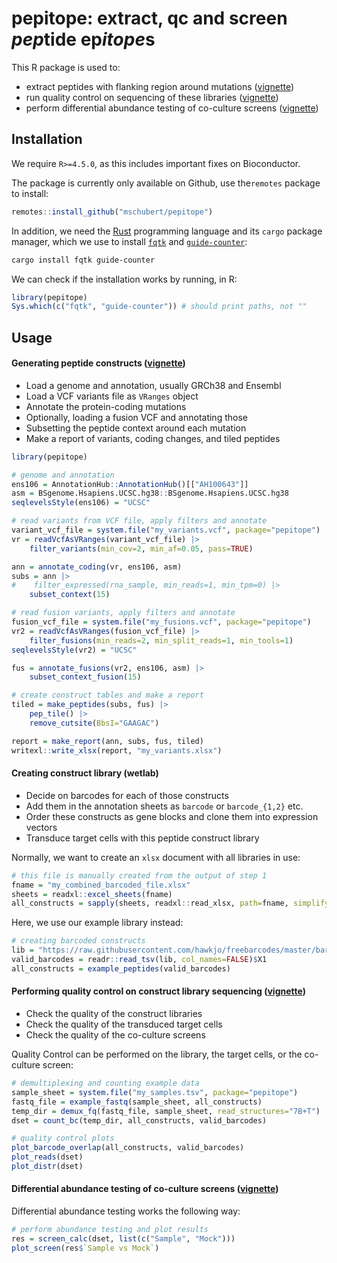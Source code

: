 pepitope: extract, qc and screen *pep*tide ep*itope*s
=====================================================

This R package is used to:

* extract peptides with flanking region around mutations ([vignette](https://mschubert.github.io/pepitope/articles/variant.html))
* run quality control on sequencing of these libraries ([vignette](https://mschubert.github.io/pepitope/articles/qc.html))
* perform differential abundance testing of co-culture screens ([vignette](https://mschubert.github.io/pepitope/articles/screen.html))

Installation
------------

We require `R>=4.5.0`, as this includes important fixes on Bioconductor.

The package is currently only available on Github, use the`remotes` package to
install:

```r
remotes::install_github("mschubert/pepitope")
```

In addition, we need the [Rust](https://www.rust-lang.org/tools/install)
programming language and its `cargo` package manager, which we use to install
[`fqtk`](https://github.com/fulcrumgenomics/fqtk) and
[`guide-counter`](https://github.com/fulcrumgenomics/guide-counter):

```sh
cargo install fqtk guide-counter
```

We can check if the installation works by running, in R:

```r
library(pepitope)
Sys.which(c("fqtk", "guide-counter")) # should print paths, not ""
```

Usage
-----

#### Generating peptide constructs ([vignette](https://mschubert.github.io/pepitope/articles/variant.html))

* Load a genome and annotation, usually GRCh38 and Ensembl
* Load a VCF variants file as `VRanges` object
* Annotate the protein-coding mutations
* Optionally, loading a fusion VCF and annotating those
* Subsetting the peptide context around each mutation
* Make a report of variants, coding changes, and tiled peptides

```r
library(pepitope)

# genome and annotation
ens106 = AnnotationHub::AnnotationHub()[["AH100643"]]
asm = BSgenome.Hsapiens.UCSC.hg38::BSgenome.Hsapiens.UCSC.hg38
seqlevelsStyle(ens106) = "UCSC"

# read variants from VCF file, apply filters and annotate
variant_vcf_file = system.file("my_variants.vcf", package="pepitope")
vr = readVcfAsVRanges(variant_vcf_file) |>
    filter_variants(min_cov=2, min_af=0.05, pass=TRUE)

ann = annotate_coding(vr, ens106, asm)
subs = ann |>
#    filter_expressed(rna_sample, min_reads=1, min_tpm=0) |>
    subset_context(15)

# read fusion variants, apply filters and annotate
fusion_vcf_file = system.file("my_fusions.vcf", package="pepitope")
vr2 = readVcfAsVRanges(fusion_vcf_file) |>
    filter_fusions(min_reads=2, min_split_reads=1, min_tools=1)
seqlevelsStyle(vr2) = "UCSC"

fus = annotate_fusions(vr2, ens106, asm) |>
    subset_context_fusion(15)

# create construct tables and make a report
tiled = make_peptides(subs, fus) |>
    pep_tile() |>
    remove_cutsite(BbsI="GAAGAC")

report = make_report(ann, subs, fus, tiled)
writexl::write_xlsx(report, "my_variants.xlsx")
```

#### Creating construct library (wetlab)

* Decide on barcodes for each of those constructs
* Add them in the annotation sheets as `barcode` or `barcode_{1,2}` etc.
* Order these constructs as gene blocks and clone them into expression vectors
* Transduce target cells with this peptide construct library

Normally, we want to create an `xlsx` document with all libraries in use:

```r
# this file is manually created from the output of step 1
fname = "my_combined_barcoded_file.xlsx"
sheets = readxl::excel_sheets(fname)
all_constructs = sapply(sheets, readxl::read_xlsx, path=fname, simplify=FALSE)
```

Here, we use our example library instead:

```r
# creating barcoded constructs
lib = "https://raw.githubusercontent.com/hawkjo/freebarcodes/master/barcodes/barcodes12-1.txt"
valid_barcodes = readr::read_tsv(lib, col_names=FALSE)$X1
all_constructs = example_peptides(valid_barcodes)
```

#### Performing quality control on construct library sequencing ([vignette](https://mschubert.github.io/pepitope/articles/qc.html))

* Check the quality of the construct libraries
* Check the quality of the transduced target cells
* Check the quality of the co-culture screens

Quality Control can be performed on the library, the target cells, or
the co-culture screen:

```r
# demultiplexing and counting example data
sample_sheet = system.file("my_samples.tsv", package="pepitope")
fastq_file = example_fastq(sample_sheet, all_constructs)
temp_dir = demux_fq(fastq_file, sample_sheet, read_structures="7B+T")
dset = count_bc(temp_dir, all_constructs, valid_barcodes)

# quality control plots
plot_barcode_overlap(all_constructs, valid_barcodes)
plot_reads(dset)
plot_distr(dset)
```

#### Differential abundance testing of co-culture screens ([vignette](https://mschubert.github.io/pepitope/articles/screen.html))

Differential abundance testing works the following way:

```r
# perform abundance testing and plot results
res = screen_calc(dset, list(c("Sample", "Mock")))
plot_screen(res$`Sample vs Mock`)
```
